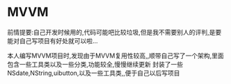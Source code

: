 # MVVM
前情提要:自己开发时候用的,代码可能吧比较垃圾,但是我不需要别人的评判,是要能对自己写项目有好处就可以啦...

本人编写MVVM项目时,发现由于MVVM复用性较高,,顺带自己写了一个架构,里面包含一些工具类以及一些分类,功能较全,慢慢继续更新
封装了一些NSdate,NString,uibutton,以及一些工具类,,便于自己以后写项目

    
    
